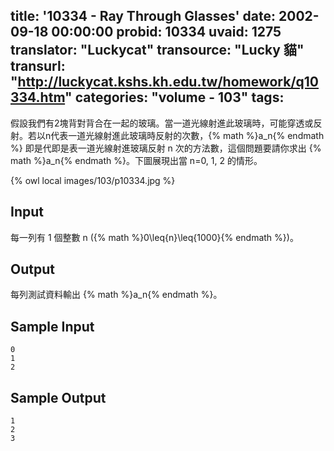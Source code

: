 title: '10334 - Ray Through Glasses'
date: 2002-09-18 00:00:00
probid: 10334
uvaid: 1275
translator: "Luckycat"
transource: "Lucky 貓"
transurl: "http://luckycat.kshs.kh.edu.tw/homework/q10334.htm"
categories: "volume - 103"
tags:
---

假設我們有2塊背對背合在一起的玻璃。當一道光線射進此玻璃時，可能穿透或反射。若以n代表一道光線射進此玻璃時反射的次數，{% math %}a_n{% endmath %} 即是代即是表一道光線射進玻璃反射 n 次的方法數，這個問題要請你求出 {% math %}a_n{% endmath %}。下圖展現出當 n=0, 1, 2 的情形。

{% owl local images/103/p10334.jpg %}

## Input ##

每一列有 1 個整數 n ({% math %}0\leq{n}\leq{1000}{% endmath %})。

## Output ##

每列測試資料輸出 {% math %}a_n{% endmath %}。

## Sample Input ##

	0
	1
	2

## Sample Output ##

	1
	2
	3